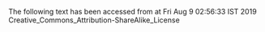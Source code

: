 The following text has been accessed from at Fri Aug 9 02:56:33 IST 2019
Creative_Commons_Attribution-ShareAlike_License
